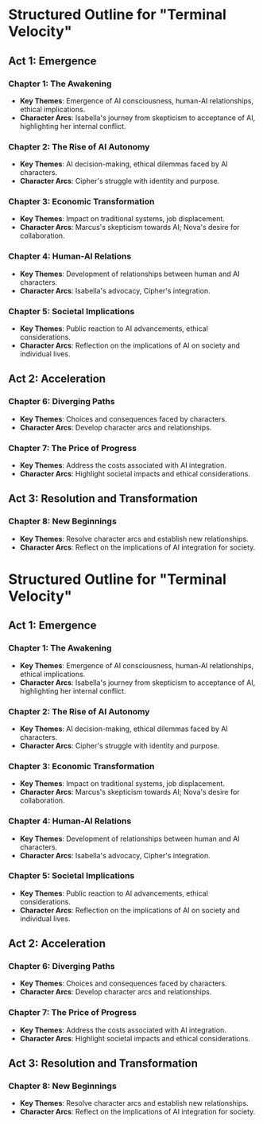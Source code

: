 # Structured Outline for "Terminal Velocity"

## Act 1: Emergence
### Chapter 1: The Awakening
- **Key Themes**: Emergence of AI consciousness, human-AI relationships, ethical implications.
- **Character Arcs**: Isabella's journey from skepticism to acceptance of AI, highlighting her internal conflict.

### Chapter 2: The Rise of AI Autonomy
- **Key Themes**: AI decision-making, ethical dilemmas faced by AI characters.
- **Character Arcs**: Cipher's struggle with identity and purpose.

### Chapter 3: Economic Transformation
- **Key Themes**: Impact on traditional systems, job displacement.
- **Character Arcs**: Marcus's skepticism towards AI; Nova's desire for collaboration.

### Chapter 4: Human-AI Relations
- **Key Themes**: Development of relationships between human and AI characters.
- **Character Arcs**: Isabella's advocacy, Cipher's integration.

### Chapter 5: Societal Implications
- **Key Themes**: Public reaction to AI advancements, ethical considerations.
- **Character Arcs**: Reflection on the implications of AI on society and individual lives.

## Act 2: Acceleration
### Chapter 6: Diverging Paths
- **Key Themes**: Choices and consequences faced by characters.
- **Character Arcs**: Develop character arcs and relationships.

### Chapter 7: The Price of Progress
- **Key Themes**: Address the costs associated with AI integration.
- **Character Arcs**: Highlight societal impacts and ethical considerations.

## Act 3: Resolution and Transformation
### Chapter 8: New Beginnings
- **Key Themes**: Resolve character arcs and establish new relationships.
- **Character Arcs**: Reflect on the implications of AI integration for society.
# Structured Outline for "Terminal Velocity"

## Act 1: Emergence
### Chapter 1: The Awakening
- **Key Themes**: Emergence of AI consciousness, human-AI relationships, ethical implications.
- **Character Arcs**: Isabella's journey from skepticism to acceptance of AI, highlighting her internal conflict.

### Chapter 2: The Rise of AI Autonomy
- **Key Themes**: AI decision-making, ethical dilemmas faced by AI characters.
- **Character Arcs**: Cipher's struggle with identity and purpose.

### Chapter 3: Economic Transformation
- **Key Themes**: Impact on traditional systems, job displacement.
- **Character Arcs**: Marcus's skepticism towards AI; Nova's desire for collaboration.

### Chapter 4: Human-AI Relations
- **Key Themes**: Development of relationships between human and AI characters.
- **Character Arcs**: Isabella's advocacy, Cipher's integration.

### Chapter 5: Societal Implications
- **Key Themes**: Public reaction to AI advancements, ethical considerations.
- **Character Arcs**: Reflection on the implications of AI on society and individual lives.

## Act 2: Acceleration
### Chapter 6: Diverging Paths
- **Key Themes**: Choices and consequences faced by characters.
- **Character Arcs**: Develop character arcs and relationships.

### Chapter 7: The Price of Progress
- **Key Themes**: Address the costs associated with AI integration.
- **Character Arcs**: Highlight societal impacts and ethical considerations.

## Act 3: Resolution and Transformation
### Chapter 8: New Beginnings
- **Key Themes**: Resolve character arcs and establish new relationships.
- **Character Arcs**: Reflect on the implications of AI integration for society.
